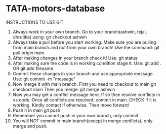 # TATA-motors-database
INSTRUCTIONS TO USE GIT
1) Always work in your own branch. Go to your branch(ashwin, tejal, dhrutika) using:
git checkout ashwin
2) Always take a pull before you start working. Make sure you are pulling from main branch
and not from your own branch! Use the command:
git pull origin main
3) After making changes in your branch check it! Use:
git status
4) After making sure the code is in working condition stage it. Use:
git add .
OR
git add filename
5) Commit these changes in your branch and use appropriate message. Use:
git commit -m "message"
6) Now merge it with main branch. First you need to checkout to main 
git checkout main
Then you merge:
git merge ashwin
7) Now you may get a conflict message here. If so then resolve conflicts in vs code. Once all conflicts are resolved, commit in main. CHECK if it is working. Kindly contact if otherwise. Then move forward
8) Push it in main
git push
9) Remember you cannot push in your own branch, only commit.
10) You will NOT commit in main branch(except in merge conflicts), only merge and push.
